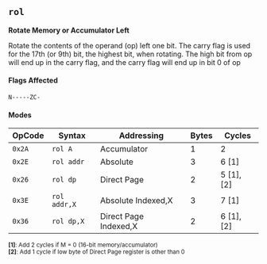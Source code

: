 
## `rol`

**Rotate Memory or Accumulator Left**

Rotate the contents of the operand (op) left one bit. The carry flag is used for the 17th (or 9th) bit, the highest bit, when rotating. The high bit from op will end up in the carry flag, and the carry flag will end up in bit 0 of op

#### Flags Affected

```
N-----ZC-
```

#### Modes

| OpCode | Syntax       | Addressing            | Bytes | Cycles     |
|--------|--------------|-----------------------|-------|------------|
| `0x2A` | `rol A`      | Accumulator           | 1     | 2          |
| `0x2E` | `rol addr`   | Absolute              | 3     | 6 [1]      |
| `0x26` | `rol dp`     | Direct Page           | 2     | 5 [1], [2] |
| `0x3E` | `rol addr,X` | Absolute Indexed,X    | 3     | 7 [1]      |
| `0x36` | `rol dp,X`   | Direct Page Indexed,X | 2     | 6 [1], [2] |

<sub>**[1]**: Add 2 cycles if M = 0 (16-bit memory/accumulator)</sub><br />
<sub>**[2]**: Add 1 cycle if low byte of Direct Page register is other than 0</sub><br />
